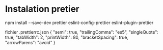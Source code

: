 # Instalation pretier

npm install --save-dev prettier eslint-config-prettier eslint-plugin-prettier

fichier .prettierrc.json
{
"semi": true,
"trailingComma": "es5",
"singleQuote": true,
"tabWidth": 2,
"printWidth": 80,
"bracketSpacing": true,
"arrowParens": "avoid"
}
